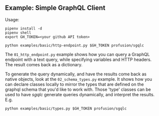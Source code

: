 Example: Simple GraphQL Client
------------------------


Usage:

```
pipenv install -d
pipenv shell
export GH_TOKEN=<your github API token>

python examples/basic/http-endpoint.py $GH_TOKEN profusion/sgqlc
```

The `01_http_endpoint.py` example shows how you can query a GraphQL endpoint with a text query, while
specifying variables and HTTP headers. The result comes back as a dictionary.

To generate the query dynamically, and have the results come back as native objects, look at the
`02_schema_types.py` example. It shows how you can declare classes locally to mirror the types that are
defined on the graphql schema that you'd like to work with. Those 'type' classes can be used
to have *sgqlc* generate queries dynamically, and interpret the results. E.g.

```
python examples/basic/types.py $GH_TOKEN profusion/sgqlc
```
